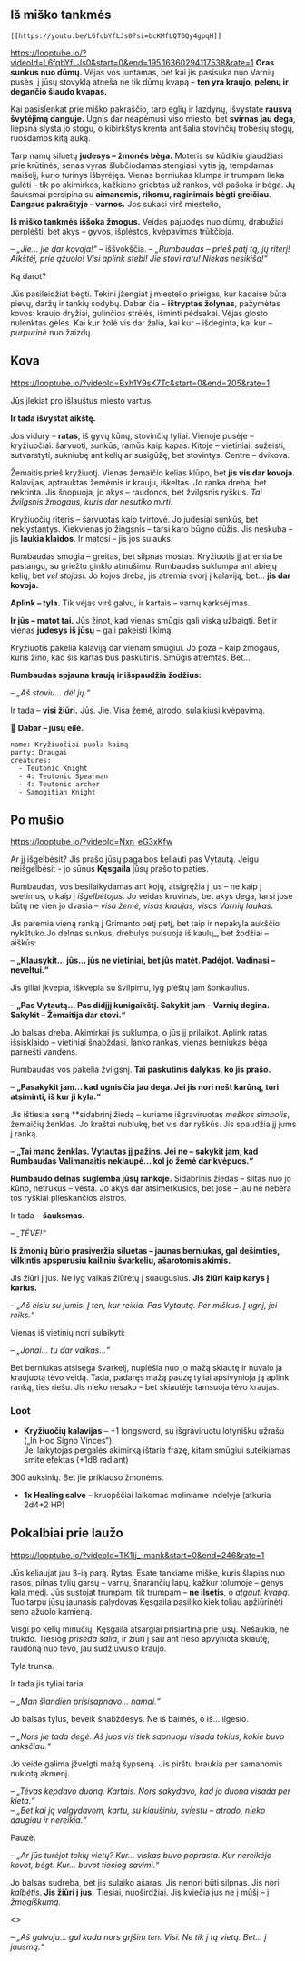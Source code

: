 
## Iš miško tankmės
```audio-player
[[https://youtu.be/L6fqbYfLJs0?si=bcKMfLQTGQy4gpqH]]
```
https://looptube.io/?videoId=L6fqbYfLJs0&start=0&end=195.16360294117538&rate=1
**Oras sunkus nuo dūmų.** Vėjas vos juntamas, bet kai jis pasisuka nuo Varnių pusės, į jūsų stovyklą atneša ne tik dūmų kvapą – **ten yra kraujo, pelenų ir degančio šiaudo kvapas.**

Kai pasislenkat prie miško pakraščio, tarp eglių ir lazdynų, išvystate **rausvą švytėjimą danguje.** Ugnis dar neapėmusi viso miesto, bet **svirnas jau dega**, liepsna slysta jo stogu, o kibirkštys krenta ant šalia stovinčių trobesių stogų, ruošdamos kitą auką.

Tarp namų siluetų **judesys – žmonės bėga.** Moteris su kūdikiu glaudžiasi prie krūtinės, senas vyras šlubčiodamas stengiasi vytis ją, tempdamas maišelį, kurio turinys išbyrėjęs. Vienas berniukas klumpa ir trumpam lieka gulėti – tik po akimirkos, kažkieno griebtas už rankos, vėl pašoka ir bėga. Jų šauksmai persipina su **aimanomis, riksmu, raginimais bėgti greičiau**. **Dangaus pakraštyje – varnos.** Jos sukasi virš miestelio,

**Iš miško tankmės iššoka žmogus.** Veidas pajuodęs nuo dūmų, drabužiai perplėšti, bet akys – gyvos, išplėstos, kvėpavimas trūkčioja.

– _„Jie... jie dar kovoja!“_ – iššvokščia. – _„Rumbaudas – prieš patį tą, jų riterį! Aikštėj, prie ąžuolo! Visi aplink stebi! Jie stovi ratu! Niekas nesikiša!“_

Ką darot?

Jūs pasileidžiat bėgti. Tekini įžengiat į miestelio prieigas, kur kadaise būta pievų, daržų ir tankių sodybų. Dabar čia – **ištryptas žolynas**, pažymėtas kovos: kraujo dryžiai, gulinčios strėlės, išminti pėdsakai. Vėjas glosto nulenktas gėles. Kai kur žolė vis dar žalia, kai kur – išdeginta, kai kur – _purpurinė_ nuo žaizdų. 

## Kova

https://looptube.io/?videoId=Bxh1Y9sK7Tc&start=0&end=205&rate=1

Jūs įlekiat pro išlauštus miesto vartus.

**Ir tada išvystat aikštę.**

Jos vidury – **ratas**, iš gyvų kūnų, stovinčių tyliai. Vienoje pusėje – kryžiuočiai: šarvuoti, sunkūs, ramūs kaip kapas. Kitoje – vietiniai: sužeisti, sutvarstyti, sukniubę ant kelių ar susigūžę, bet stovintys. Centre – dvikova.

Žemaitis prieš kryžiuotį. Vienas žemaičio kelias klūpo, bet **jis vis dar kovoja.** Kalavijas, aptrauktas žemėmis ir krauju, iškeltas. Jo ranka dreba, bet nekrinta. Jis šnopuoja, jo akys – raudonos, bet žvilgsnis ryškus. _Tai žvilgsnis žmogaus, kuris dar nesutiko mirti._

Kryžiuočių riteris – šarvuotas kaip tvirtovė. Jo judesiai sunkūs, bet neklystantys. Kiekvienas jo žingsnis – tarsi karo būgno dūžis. Jis neskuba – jis **laukia klaidos**. Ir matosi – jis jos sulauks.

Rumbaudas smogia – greitas, bet silpnas mostas. Kryžiuotis  jį atremia be pastangų, su griežtu ginklo atmušimu. Rumbaudas suklumpa ant abiejų kelių, bet _vėl stojasi_. Jo kojos dreba, jis atremia svorį į kalaviją, bet... **jis dar kovoja.**

**Aplink – tyla.** Tik vėjas virš galvų, ir kartais –  varnų karksėjimas.

**Ir jūs – matot tai.** Jūs žinot, kad vienas smūgis gali viską užbaigti. Bet ir vienas **judesys iš jūsų** – gali pakeisti likimą.

Kryžiuotis pakelia kalaviją dar vienam smūgiui. Jo poza – kaip žmogaus, kuris žino, kad šis kartas bus paskutinis. Smūgis atremtas. Bet...

**Rumbaudas spjauna kraują ir išspaudžia žodžius:**

– _„Aš stoviu... dėl jų.“_

Ir tada – **visi žiūri.** Jūs. Jie. Visa žemė, atrodo, sulaikiusi kvėpavimą.

🎲 **Dabar – jūsų eilė.**

```encounter
name: Kryžiuočiai puola kaimą
party: Draugai
creatures:
  - Teutonic Knight
  - 4: Teutonic Spearman
  - 4: Teutonic archer
  - Samogitian Knight
```

## Po mušio
https://looptube.io/?videoId=Nxn_eG3xKfw

Ar jį išgelbėsit? Jis prašo jūsų pagalbos keliauti pas Vytautą.
Jeigu neišgelbėsit - jo sūnus **Kęsgaila** jūsų prašo to paties.

Rumbaudas, vos besilaikydamas ant kojų, atsigręžia į jus – ne kaip į svetimus, o kaip į _išgelbėtojus_. Jo veidas kruvinas, bet akys dega, tarsi jose būtų ne vien jo dvasia – _visa žemė, visas kraujas, visas Varnių laukas_.

Jis paremia vieną ranką į Grimanto petį petį, bet taip ir nepakyla aukščio nykštuko.Jo delnas sunkus, drebulys pulsuoja iš kaulų_, bet žodžiai – aiškūs:

– **„Klausykit... jūs... jūs ne vietiniai, bet jūs matėt. Padėjot. Vadinasi – neveltui.“**

Jis giliai įkvepia, iškvepia su švilpimu, lyg plėštų jam šonkaulius.

– **„Pas Vytautą... Pas didįjį kunigaikštį. Sakykit jam – Varnių degina. Sakykit – Žemaitija dar stovi.“**

Jo balsas dreba. Akimirkai jis suklumpa, o jūs jį prilaikot. Aplink ratas išsisklaido – vietiniai šnabždasi, lanko rankas, vienas berniukas bėga parnešti vandens.

Rumbaudas vos pakelia žvilgsnį. **Tai paskutinis dalykas, ko jis prašo.**

– **„Pasakykit jam... kad ugnis čia jau dega. Jei jis nori nešt karūną, turi atsiminti, iš kur ji kyla.“**

Jis ištiesia seną **sidabrinį žiedą – kuriame išgraviruotas _meškos simbolis_, žemaičių ženklas. Jo kraštai nublukę, bet vis dar ryškūs. Jis spaudžia jį jums į ranką.

– **„Tai mano ženklas. Vytautas jį pažins. Jei ne – sakykit jam, kad Rumbaudas Valimanaitis neklaupė... kol jo žemė dar kvėpuos.“**

**Rumbaudo delnas suglemba jūsų rankoje.** Sidabrinis žiedas – šiltas nuo jo kūno, netrukus – vėsta. Jo akys dar atsimerkusios, bet jose – jau ne nebėra tos ryškiai plieskančios aistros.

Ir tada – **šauksmas.**

– _„TĖVE!“_

**Iš žmonių būrio prasiveržia siluetas – jaunas berniukas, gal dešimties, vilkintis apspurusiu kailiniu švarkeliu, ašarotomis akimis.**

Jis žiūri į jus. Ne lyg vaikas žiūrėtų į suaugusius. **Jis žiūri kaip karys į karius.**

– _„Aš eisiu su jumis. Į ten, kur reikia. Pas Vytautą. Per miškus. Į ugnį, jei reiks.“_

Vienas iš vietinių nori sulaikyti:

– _„Jonai... tu dar vaikas...“_

Bet berniukas atsisega švarkelį, nuplėšia nuo jo mažą skiautę ir nuvalo ja kraujuotą tėvo veidą. Tada, padaręs mažą pauzę tyliai apsivynioja ją aplink ranką, ties riešu. Jis nieko nesako – bet skiautėje tamsuoja tėvo kraujas.

### Loot

- **Kryžiuočių kalavijas** – +1 longsword, su išgraviruotu lotynišku užrašu („In Hoc Signo Vinces“).  
    Jei laikytojas pergalės akimirką ištaria frazę, kitam smūgiui suteikiamas smite efektas (+1d8 radiant)

300 auksinių. Bet jie priklauso žmonėms.

    
- **1x Healing salve** – kruopščiai laikomas moliniame indelyje (atkuria 2d4+2 HP)



## Pokalbiai prie laužo

https://looptube.io/?videoId=TK1Ij_-mank&start=0&end=246&rate=1

Jūs keliaujat jau 3-ią parą. Rytas. Esate tankiame miške, kuris šlapias nuo rasos, pilnas tylių garsų – varnų, šnarančių lapų, kažkur tolumoje – genys kala medį. Jūs sustojat trumpam, tik trumpam – **ne ilsėtis**, o _atgauti kvapą_. Tuo tarpu jūsų jaunasis palydovas Kęsgaila pasiliko kiek toliau apžiūrinėti seno ąžuolo kamieną.


Visgi po kelių minučių, Kęsgaila atsargiai prisiartina prie jūsų. Nešaukia, ne trukdo. Tiesiog _prisėda šalia_, ir žiūri į sau ant riešo apvyniota skiautę, raudoną nuo tėvo, jau sudžiuvusio kraujo.

Tyla trunka.

Ir tada jis tyliai taria:

– _„Man šiandien prisisapnavo... namai.“_

Jo balsas tylus, beveik šnabždesys. Ne iš baimės, o iš... ilgesio.

– _„Nors jie tada degė. Aš juos vis tiek sapnuoju visada tokius, kokie buvo anksčiau.“_

Jo veide galima įžvelgti mažą šypseną.
Jis pirštu braukia per samanomis nuklotą akmenį.

– _„Tėvas kepdavo duoną. Kartais. Nors sakydavo, kad jo duona visada per kieta.“_  
– _„Bet kai ją valgydavom, kartu, su kiaušiniu, sviestu – atrodo, nieko daugiau ir nereikia.“_

Pauzė.

– _„Ar jūs turėjot tokių vietų? Kur... viskas buvo paprasta. Kur nereikėjo kovot, bėgt. Kur... buvot tiesiog savimi.“_

Jo balsas sudreba, bet jis sulaiko ašaras. Jis nenori būti silpnas. Jis nori _kalbėtis_.
**Jis žiūri į jus.** Tiesiai, nuoširdžiai. Jis kviečia jus ne į mūšį – į _žmogiškumą._

<>

– _„Aš galvoju... gal kada nors grįšim ten. Visi. Ne tik į tą vietą. Bet... į jausmą.“_




